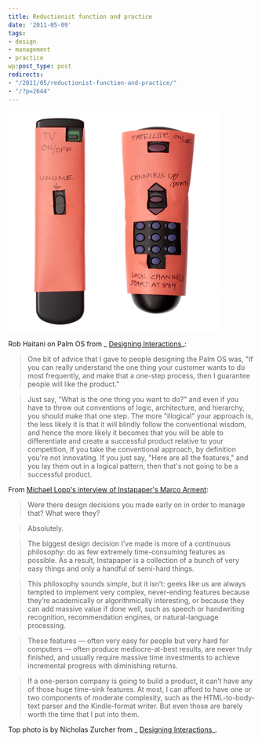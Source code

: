 ```yaml
---
title: Reductionist function and practice
date: '2011-05-09'
tags:
- design
- management
- practice
wp:post_type: post
redirects:
- "/2011/05/reductionist-function-and-practice/"
- "/?p=2644"
---
```


![](2011-05-09-Reductionist-function-and-practice/remote.jpeg "remote")

Rob Haitani on Palm OS from _ [Designing Interactions](http://www.designinginteractions.com/chapters/3)_:

> One bit of advice that I gave to people designing the Palm OS was, "If you can really understand the one thing your customer wants to do most frequently, and make that a one-step process, then I guarantee people will like the product."

>

> Just say, "What is the one thing you want to do?" and even if you have to throw out conventions of logic, architecture, and hierarchy, you should make that one step. The more "illogical" your approach is, the less likely it is that it will blindly follow the conventional wisdom, and hence the more likely it becomes that you will be able to differentiate and create a successful product relative to your competition, If you take the conventional approach, by definition you're not innovating. If you just say, "Here are all the features," and you lay them out in a logical pattern, then that's not going to be a successful product.

From [Michael Lopp's interview of Instapaper's Marco Arment](http://www.randsinrepose.com/archives/2011/01/25/interview_marco_arment.html):

> Were there design decisions you made early on in order to manage that? What were they?

>

> Absolutely.

>

> The biggest design decision I’ve made is more of a continuous philosophy: do as few extremely time-consuming features as possible. As a result, Instapaper is a collection of a bunch of very easy things and only a handful of semi-hard things.

>

> This philosophy sounds simple, but it isn’t: geeks like us are always tempted to implement very complex, never-ending features because they’re academically or algorithmically interesting, or because they can add massive value if done well, such as speech or handwriting recognition, recommendation engines, or natural-language processing.

>

> These features — often very easy for people but very hard for computers — often produce mediocre-at-best results, are never truly finished, and usually require massive time investments to achieve incremental progress with diminishing returns.

>

> If a one-person company is going to build a product, it can’t have any of those huge time-sink features. At most, I can afford to have one or two components of moderate complexity, such as the HTML-to-body-text parser and the Kindle-format writer. But even those are barely worth the time that I put into them.

>

Top photo is by Nicholas Zurcher from _ [Designing Interactions](http://www.designinginteractions.com/chapters/4)_.
